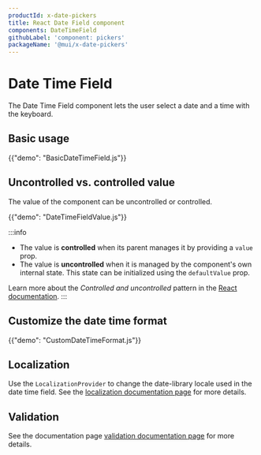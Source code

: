 ```yaml
---
productId: x-date-pickers
title: React Date Field component
components: DateTimeField
githubLabel: 'component: pickers'
packageName: '@mui/x-date-pickers'
---
```


# Date Time Field

<p class="description">The Date Time Field component lets the user select a date and a time with the keyboard.</p>

## Basic usage

{{"demo": "BasicDateTimeField.js"}}

## Uncontrolled vs. controlled value

The value of the component can be uncontrolled or controlled.

{{"demo": "DateTimeFieldValue.js"}}

:::info

- The value is **controlled** when its parent manages it by providing a `value` prop.
- The value is **uncontrolled** when it is managed by the component's own internal state. This state can be initialized using the `defaultValue` prop.

Learn more about the _Controlled and uncontrolled_ pattern in the [React documentation](https://react.dev/learn/sharing-state-between-components#controlled-and-uncontrolled-components).
:::

## Customize the date time format

{{"demo": "CustomDateTimeFormat.js"}}

## Localization

Use the `LocalizationProvider` to change the date-library locale used in the date time field.
See the [localization documentation page](/x/react-date-pickers/localization/) for more details.

## Validation

See the documentation page [validation documentation page](/x/react-date-pickers/validation/) for more details.
